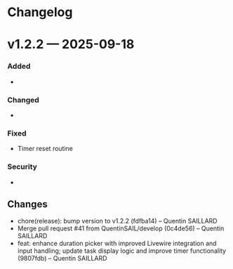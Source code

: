 # Changelog

# v1.2.2 — 2025-09-18

### Added
- 
### Changed
- 
### Fixed
- Timer reset routine
### Security
- 

## Changes
* chore(release): bump version to v1.2.2 (fdfba14) – Quentin SAILLARD
* Merge pull request #41 from QuentinSAIL/develop (0c4de56) – Quentin SAILLARD
* feat: enhance duration picker with improved Livewire integration and input handling; update task display logic and improve timer functionality (9807fdb) – Quentin SAILLARD

